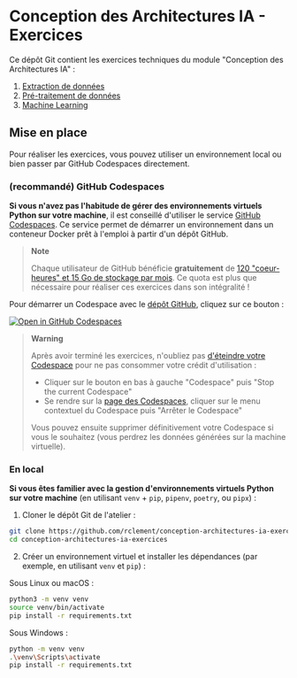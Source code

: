 # Conception des Architectures IA - Exercices

Ce dépôt Git contient les exercices techniques du module "Conception des Architectures IA" :

1. [Extraction de données](01_extraction/README.md)
2. [Pré-traitement de données](02_preprocessing/README.md)
3. [Machine Learning](03_machine_learning/README.md)

## Mise en place

Pour réaliser les exercices, vous pouvez utiliser un environnement local ou bien passer par GitHub Codespaces directement.

### (recommandé) GitHub Codespaces

**Si vous n'avez pas l'habitude de gérer des environnements virtuels Python sur votre machine**, il est conseillé d'utiliser le service [GitHub Codespaces](https://docs.github.com/fr/codespaces). Ce service permet de démarrer un environnement dans un conteneur Docker prêt à l'emploi à partir d'un dépôt GitHub.

> **Note**
>
> Chaque utilisateur de GitHub bénéficie **gratuitement** de [120 "coeur-heures" et 15 Go de stockage par mois](https://docs.github.com/en/billing/managing-billing-for-github-codespaces/about-billing-for-github-codespaces#monthly-included-storage-and-core-hours-for-personal-accounts).
> Ce quota est plus que nécessaire pour réaliser ces exercices dans son intégralité !

Pour démarrer un Codespace avec le [dépôt GitHub](https://github.com/rclement/conception-architectures-ia-exercices), cliquez sur ce bouton :

[![Open in GitHub Codespaces](https://github.com/codespaces/badge.svg)](https://codespaces.new/rclement/conception-architectures-ia-exercices?quickstart=1)

> **Warning**
>
> Après avoir terminé les exercices, n'oubliez pas [d'éteindre votre Codespace](https://docs.github.com/fr/codespaces/developing-in-codespaces/stopping-and-starting-a-codespace) pour ne pas consommer votre crédit d'utilisation :
> - Cliquer sur le bouton en bas à gauche "Codespace" puis "Stop the current Codespace"
> - Se rendre sur la [page des Codespaces](https://github.com/codespaces), cliquer sur le menu contextuel du Codespace puis "Arrêter le Codespace"
>
> Vous pouvez ensuite supprimer définitivement votre Codespace si vous le souhaitez (vous perdrez les données générées sur la machine virtuelle).

### En local

**Si vous êtes familier avec la gestion d'environnements virtuels Python sur votre machine** (en utilisant `venv` + `pip`, `pipenv`, `poetry`, ou `pipx`) :

1. Cloner le dépôt Git de l'atelier :
```bash
git clone https://github.com/rclement/conception-architectures-ia-exercices.git
cd conception-architectures-ia-exercices
```

2. Créer un environnement virtuel et installer les dépendances (par exemple, en utilisant `venv` et `pip`) :

Sous Linux ou macOS :
```bash
python3 -m venv venv
source venv/bin/activate
pip install -r requirements.txt
```

Sous Windows :
```bash
python -m venv venv
.\venv\Scripts\activate
pip install -r requirements.txt
```
